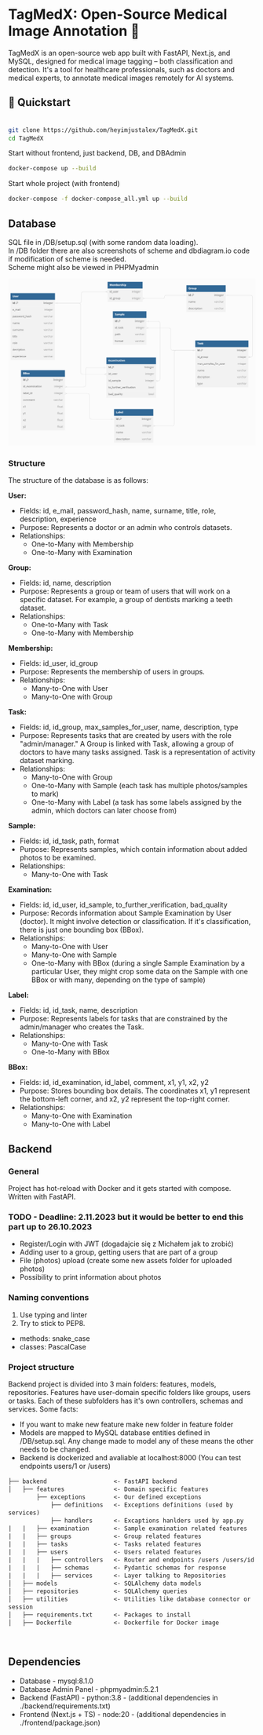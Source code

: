 # TagMedX: Open-Source Medical Image Annotation 🏥

TagMedX is an open-source web app built with FastAPI, Next.js, and MySQL, designed for medical image tagging – both classification and detection. It's a tool for healthcare professionals, such as doctors and medical experts, to annotate medical images remotely for AI systems. 

## 🚀  Quickstart

```bash

git clone https://github.com/heyimjustalex/TagMedX.git
cd TagMedX

```
Start without frontend, just backend, DB, and DBAdmin
```bash 
docker-compose up --build
```
Start whole project (with frontend)

```bash
docker-compose -f docker-compose_all.yml up --build
```

## Database

SQL file in /DB/setup.sql (with some random data loading). <br> In /DB folder there are also screenshots of scheme and dbdiagram.io code if modification of scheme is needed. <br>
Scheme might also be viewed in PHPMyadmin

![dbdiagram](./DB/2.PNG)


### Structure

The structure of the database is as follows:

**User:**
- Fields: id, e_mail, password_hash, name, surname, title, role, description, experience
- Purpose: Represents a doctor or an admin who controls datasets.
- Relationships: 
  - One-to-Many with Membership
  - One-to-Many with Examination

**Group:**
- Fields: id, name, description
- Purpose: Represents a group or team of users that will work on a specific dataset. For example, a group of dentists marking a teeth dataset.
- Relationships: 
  - One-to-Many with Task
  - One-to-Many with Membership

**Membership:**
- Fields: id_user, id_group
- Purpose: Represents the membership of users in groups.
- Relationships: 
  - Many-to-One with User 
  - Many-to-One with Group

**Task:**
- Fields: id, id_group, max_samples_for_user, name, description, type
- Purpose: Represents tasks that are created by users with the role "admin/manager." A Group is linked with Task, allowing a group of doctors to have many tasks assigned. Task is a representation of activity dataset marking.
- Relationships: 
  - Many-to-One with Group
  - One-to-Many with Sample (each task has multiple photos/samples to mark)
  - One-to-Many with Label (a task has some labels assigned by the admin, which doctors can later choose from)

**Sample:**
- Fields: id, id_task, path, format
- Purpose: Represents samples, which contain information about added photos to be examined.
- Relationships: 
  - Many-to-One with Task       

**Examination:**
- Fields: id, id_user, id_sample, to_further_verification, bad_quality
- Purpose: Records information about Sample Examination by User (doctor). It might involve detection or classification. If it's classification, there is just one bounding box (BBox).
- Relationships: 
  - Many-to-One with User
  - Many-to-One with Sample
  - One-to-Many with BBox (during a single Sample Examination by a particular User, they might crop some data on the Sample with one BBox or with many, depending on the type of sample)

**Label:**
- Fields: id, id_task, name, description
- Purpose: Represents labels for tasks that are constrained by the admin/manager who creates the Task.
- Relationships: 
  - Many-to-One with Task
  - One-to-Many with BBox

**BBox:**
- Fields: id, id_examination, id_label, comment, x1, y1, x2, y2
- Purpose: Stores bounding box details. The coordinates x1, y1 represent the bottom-left corner, and x2, y2 represent the top-right corner.
- Relationships: 
  - Many-to-One with Examination
  - Many-to-One with Label





## Backend

### General

Project has hot-reload with Docker and it gets started with compose. Written with FastAPI.

### TODO - Deadline: 2.11.2023 but it would be better to end this part up to 26.10.2023
- Register/Login with JWT (dogadajcie się z Michałem jak to zrobić)
- Adding user to a group, getting users that are part of a group
- File (photos) upload (create some new assets folder for uploaded photos) 
- Possibility to print information about photos

### Naming conventions

1. Use typing and linter
2. Try to stick to PEP8. 

- methods: snake_case
- classes: PascalCase

### Project structure

Backend project is divided into 3 main folders: features, models, repositories. Features have user-domain specific folders like groups, users or tasks. Each of these subfolders has it's own controllers, schemas and services. Some facts:
- If you want to make new feature make new folder in feature folder
- Models are mapped to MySQL database entities defined in /DB/setup.sql. Any change made to model any of these means the other needs to be changed.
- Backend is dockerized and avaliable at localhost:8000 (You can test endpoints users/1 or /users)

```
├── backend                   <- FastAPI backend
│   ├── features              <- Domain specific features
        ├── exceptions        <- Our defined exceptions
            ├── definitions   <- Exceptions definitions (used by services)
            ├── handlers      <- Excaptions hanlders used by app.py
|   |   ├── examination       <- Sample examination related features
|   |   ├── groups            <- Group related features
|   |   ├── tasks             <- Tasks related features
|   |   ├── users             <- Users related features
|   |   |   ├── controllers   <- Router and endpoints /users /users/id
|   |   |   ├── schemas       <- Pydantic schemas for response
|   |   |   ├── services      <- Layer talking to Repositories
│   ├── models                <- SQLAlchemy data models
│   ├── repositories          <- SQLAlchemy queries
│   ├── utilities             <- Utilities like database connector or session
│   ├── requirements.txt      <- Packages to install
│   ├── Dockerfile            <- Dockerfile for Docker image
```
<br>


## Dependencies
- Database -  mysql:8.1.0
- Database Admin Panel - phpmyadmin:5.2.1
- Backend (FastAPI) - python:3.8 - (additional dependencies in ./backend/requirements.txt)
- Frontend (Next.js + TS) -  node:20 - (additional dependencies in ./frontend/package.json)
